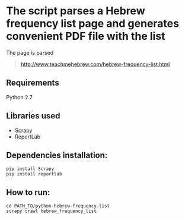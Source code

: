 # The script parses a Hebrew frequency list page and generates convenient PDF file with the list

The page is parsed 

> http://www.teachmehebrew.com/hebrew-frequency-list.html

## Requirements

Python 2.7

## Libraries used
<ul>
  <li>Scrapy</li>
  <li>ReportLab</li>
</ul>

## Dependencies installation:
    
	pip install Scrapy
	pip install reportlab
	
## How to run:

	cd PATH_TO/python-hebrew-frequency-list
	scrapy crawl hebrew_frequency_list
